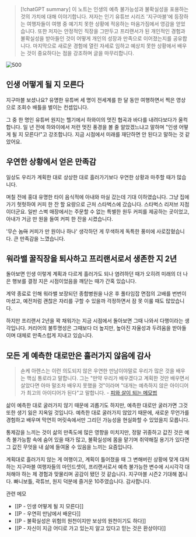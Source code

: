 
>[!chatGPT summary] 
>이 노트는 인생의 예측 불가능성과 불확실성을 포용하는 것의 가치에 대해 이야기합니다. 저자는 인기 유튜브 시리즈 '지구마블'에 등장하는 여행자들이 여행 중 예기치 못한 상황에 적응하는 마음가짐에서 영감을 얻었습니다. 또한 저자는 안정적인 직장을 그만두고 프리랜서가 된 개인적인 경험과 불확실성을 받아들인 것이 어떻게 개인의 성장과 만족으로 이어졌는지를 공유합니다. 마지막으로 새로운 경험에 열린 자세로 임하고 예상치 못한 상황에서 배우는 것이 중요하다는 점을 강조하며 글을 마무리합니다.

![500](https://i.imgur.com/NdSowvS.png)

## 인생 어떻게 될 지 모른다

지구마블 보셨나요? 유명한 유튜버 세 명이 전세계를 한 달 동안 여행하면서 찍은 영상으로 조회수 배틀을 벌이는 컨셉입니다. 

그 중 한 명인 유튜버 원지는 헬기에서 하와이의 멋진 협곡과 바다를 내려다보다가 울컥합니다. 일 년 전에 하와이에서 저런 멋진 풍경을 볼 줄 알았겠느냐고 말하며 "인생 어떻게 될 지 모른다!"고 강조합니다. 지금 시점에서 미래를 재단하면 안 된다고 말하는 것 같았어요.

## 우연한 상황에서 얻은 만족감

일상도 우리가 계획한 대로 상상한 대로 흘러가기보다 우연한 상황과 마주할 때가 많습니다.

며칠 전에 홍대 유명한 타이 음식적에 아내와 마실 갔는데 기대 이하였습니다. 그냥 집에 가기 헛헛하여 커피 한 잔 할 요량으로 근처 스타벅스에 갔습니다. 스타벅스 리저브 지점이더군요. 일반 스벅 매장에서는 주문할 수 없는 특별한 원두 커피를 제공하는 곳이었고, 아내가 거금 만 원을 들여 커피 한 잔을 시켰습니다.

'무슨 ~~놈의~~ 커피가 만 원이나 하나' 생각하던 게 무색하게 독특한 풍미에 사로잡혔습니다. 큰 만족감을 느꼈습니다.

## 워라밸 꿀직장을 퇴사하고 프리랜서로서 생존한 지 2년

돌아보면 인생 이렇게 계획과 다르게 흘러가도 되나 염려하던 때가 오히려 미래의 더 나은 행보를 결정 지은 시점이었음을 깨닫는 때가 간혹 있습니다.

계약 종료로 인해 워라밸 보장되던 종합병원을 나온 후 풀타임잡 면접의 고배를 번번이 마셨고, 예전처럼 괜찮은 자리를 구할 수 있을까 걱정하면서 잠 못 이룰 때도 많았습니다. 

하지만 프리랜서 2년을 꽉 채워가는 지금 시점에서 돌아보면 그때 나와서 다행이라는 생각입니다. 커리어의 불투명성은 그때보다 더 높지만, 높아진 자율성과 두려움을 받아들이며 대체로 만족스럽게 지내고 있습니다.

## 모든 게 예측한 대로만은 흘러가지 않음에 감사

>숀케 아렌스는 이런 의도되지 않은 우연한 만남이야말로 우리가 많은 것을 배우는 핵심 통로라고 말합니다. 그는 "만약 우리가 배우겠다고 계획한 것만 배우면서 살았다면 아마 말조차 배우지 못했을 것"이라며 "대개는 예측하지 않은 아이디어가 최고의 아이디어가 된다"고 말합니다. - [피와 살이 되는 메모법](https://stibee.com/api/v1.0/emails/share/C6cilkfV8nkwQaz-L5ZGgdJ_yPRWsw)

삶이 예측한 대로 굴러가지 않기 때문에 괴롭기도 하지만, 예측한 대로만 굴러가면 그것 또한 생기 잃은 지옥일 것입니다. 예측한 대로 굴러가지 않았기 때문에, 새로운 무언가를 경험하고 배우며 막연히 머릿속에서만 그리던 가능성을 현실화할 수 있었을지 모릅니다. 

통제감을 느끼는 것이 삶의 만족도에 많은 영향을 미치지만, 정말 귀중하고 값진 것은 예측 불가능함 속에 숨어 있을 때가 많고, 불확실성에 몸을 맡기며 취약해질 용기가 있다면 그 값진 무엇을 내 삶에 들여올 수 있음을 느끼는 요즘입니다.

계획대로 흘러가지 않는 게 여행이고, 계획이 틀어졌을 때 그 변해버린 상황에 맞게 대처하는 지구마블 여행자들의 마인드셋이, 프리랜서로서 예측 불가능한 변수에 시시각각 대처해야 하는 제 경험과 맞물리며 공감이 됐던 것 같습니다. 지구마블 시즌2 기대해 봅니다. 빠니보틀, 곽튜브, 원지 덕분에 즐거운 10주였습니다. 감사합니다.

관련 메모
- [[P - 인생 어떻게 될 지 모른다]]
- [[P - 우연히 만남에서 배운다]]
- [[P - 불확실성은 위험의 원천이지만 보상의 원천이기도 하다]]
- [[P - 자신이 지금 어디로 가고 있는지 알고 있다고 믿는 것은 환상이다]]